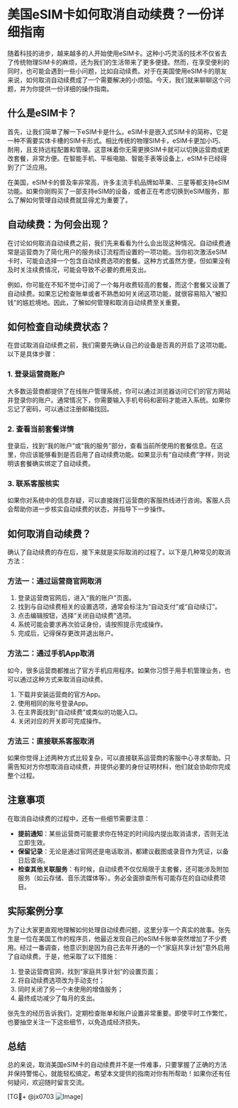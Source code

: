 # 美国eSIM卡如何取消自动续费？一份详细指南

随着科技的进步，越来越多的人开始使用eSIM卡。这种小巧灵活的技术不仅省去了传统物理SIM卡的麻烦，还为我们的生活带来了更多便捷。然而，在享受便利的同时，也可能会遇到一些小问题，比如自动续费。对于在美国使用eSIM卡的朋友来说，如何取消自动续费成了一个需要解决的小烦恼。今天，我们就来聊聊这个问题，并为你提供一份详细的操作指南。

## 什么是eSIM卡？

首先，让我们简单了解一下eSIM卡是什么。eSIM卡是嵌入式SIM卡的简称，它是一种不需要实体卡槽的SIM卡形式。相比传统的物理SIM卡，eSIM卡更加小巧、耐用，且支持远程配置和管理。这意味着你无需更换SIM卡就可以切换运营商或更改套餐，非常方便。在智能手机、平板电脑、智能手表等设备上，eSIM卡已经得到了广泛应用。

在美国，eSIM卡的普及率非常高，许多主流手机品牌如苹果、三星等都支持eSIM功能。如果你刚购买了一部支持eSIM的设备，或者正在考虑切换到eSIM服务，那么了解如何管理自动续费就显得尤为重要了。

## 自动续费：为何会出现？

在讨论如何取消自动续费之前，我们先来看看为什么会出现这种情况。自动续费通常是运营商为了简化用户的服务续订流程而设置的一项功能。当你初次激活eSIM卡时，可能会选择一个包含自动续费选项的套餐。这种方式虽然方便，但如果没有及时关注续费情况，可能会导致不必要的费用支出。

例如，你可能在不知不觉中订阅了一个每月收费较高的套餐，而这个套餐又设置了自动续费。如果忘记检查账单或者不熟悉如何关闭这项功能，就很容易陷入“被扣钱”的尴尬境地。因此，了解如何管理和取消自动续费至关重要。

## 如何检查自动续费状态？

在尝试取消自动续费之前，我们需要先确认自己的设备是否真的开启了这项功能。以下是具体步骤：

### 1. 登录运营商账户
大多数运营商都提供了在线账户管理系统，你可以通过浏览器访问它们的官方网站并登录你的账户。通常情况下，你需要输入手机号码和密码才能进入系统。如果你忘记了密码，可以通过注册邮箱找回。

### 2. 查看当前套餐详情
登录后，找到“我的账户”或“我的服务”部分，查看当前所使用的套餐信息。在这里，你应该能够看到是否启用了自动续费功能。如果显示有“自动续费”字样，则说明该套餐确实绑定了自动续费。

### 3. 联系客服核实
如果你对系统中的信息存疑，可以直接拨打运营商的客服热线进行咨询。客服人员会帮助你进一步核实自动续费的状态，并指导下一步操作。

## 如何取消自动续费？

确认了自动续费的存在后，接下来就是实际取消的过程了。以下是几种常见的取消方法：

### 方法一：通过运营商官网取消
1. 登录运营商官网后，进入“我的账户”页面。
2. 找到与自动续费相关的设置选项，通常会标注为“自动支付”或“自动续订”。
3. 点击编辑按钮，选择“关闭自动续费”选项。
4. 系统可能会要求再次验证身份，请按照提示完成操作。
5. 完成后，记得保存更改并退出账户。

### 方法二：通过手机App取消
如今，很多运营商都推出了官方手机应用程序。如果你习惯于用手机管理业务，也可以通过这种方式来取消自动续费。
1. 下载并安装运营商的官方App。
2. 使用相同的账号登录App。
3. 在主界面找到“自动续费”或类似的功能入口。
4. 关闭对应的开关即可完成操作。

### 方法三：直接联系客服取消
如果你觉得上述两种方式比较复杂，可以直接联系运营商的客服中心寻求帮助。只需告知对方你想取消自动续费，并提供必要的身份证明材料，他们就会协助你完成整个过程。

## 注意事项

在取消自动续费的过程中，还有一些细节需要注意：
- **提前通知**：某些运营商可能要求你在特定的时间段内提出取消请求，否则无法立即生效。
- **保留记录**：无论是通过官网还是电话取消，都建议截图或录音作为凭证，以备日后查询。
- **检查其他关联服务**：有时候，自动续费不仅仅局限于主套餐，还可能涉及附加服务（如云存储、音乐流媒体等）。务必全面排查所有可能存在的自动续费项目。

## 实际案例分享

为了让大家更直观地理解如何处理自动续费问题，这里分享一个真实的故事。张先生是一位在美国工作的程序员，他最近发现自己的eSIM卡账单突然增加了不少费用。经过一番调查，他意识到是因为自己去年开通的一个“家庭共享计划”意外启用了自动续费。于是，他采取了以下措施：

1. 登录运营商官网，找到“家庭共享计划”的设置页面；
2. 将自动续费选项改为手动支付；
3. 同时关闭了另一个未使用的增值服务；
4. 最终成功减少了每月的支出。

张先生的经历告诉我们，定期检查账单和账户设置非常重要。即使平时工作繁忙，也要抽空关注一下这些细节，以免造成经济损失。

## 总结

总的来说，取消美国eSIM卡的自动续费并不是一件难事，只要掌握了正确的方法并保持警惕心，就能轻松搞定。希望本文提供的指南对你有所帮助！如果你还有任何疑问，欢迎随时留言交流。

[TG💪+ @jx0703 ![Image](https://github.com/user-attachments/assets/dbca1d08-cadb-493c-b0ec-ad6f7a83f270)]